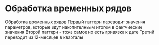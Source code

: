# Обработка временных рядов

Обработка временных рядов
Первый паттерн переводит значения параметров, которые идут накопителньым итогом в фактчиеские значения
Второй паттерн  - тоже самое но есть привязка к дате
Третий переводит из 12-месяцев в кварталы
